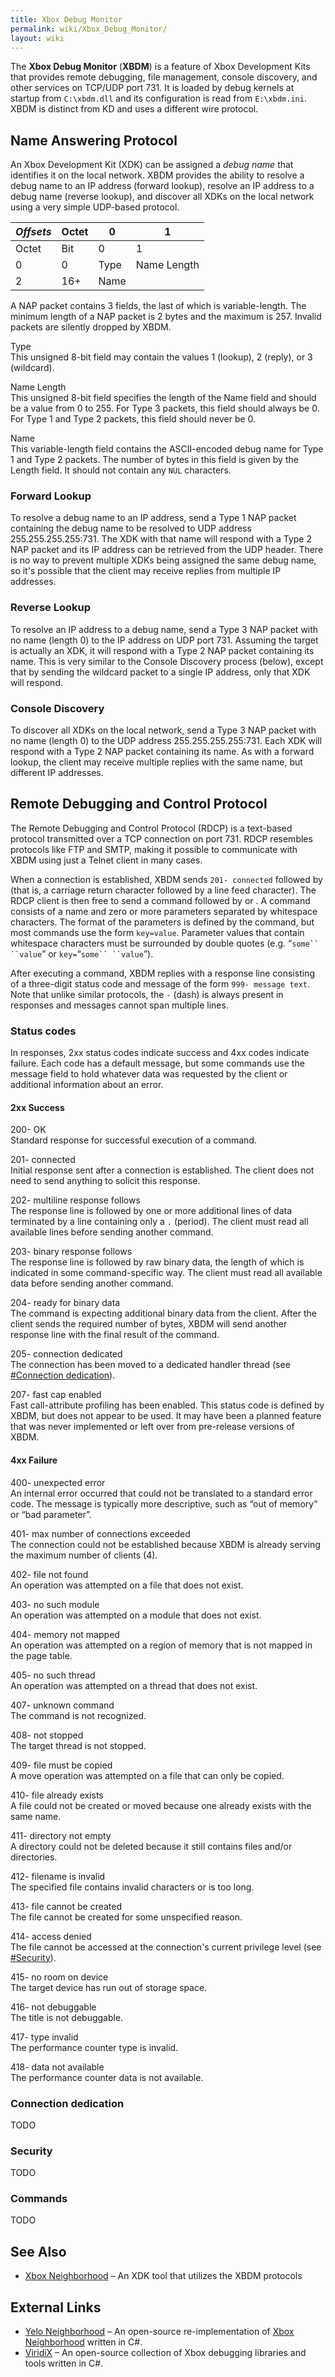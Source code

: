 ```yaml
---
title: Xbox Debug Monitor
permalink: wiki/Xbox_Debug_Monitor/
layout: wiki
---
```


The **Xbox Debug Monitor** (**XBDM**) is a feature of Xbox Development
Kits that provides remote debugging, file management, console discovery,
and other services on TCP/UDP port 731. It is loaded by debug kernels at
startup from `C:\xbdm.dll` and its configuration is read from
`E:\xbdm.ini`. XBDM is distinct from KD and uses a different wire
protocol.

Name Answering Protocol
-----------------------

An Xbox Development Kit (XDK) can be assigned a *debug name* that
identifies it on the local network. XBDM provides the ability to resolve
a debug name to an IP address (forward lookup), resolve an IP address to
a debug name (reverse lookup), and discover all XDKs on the local
network using a very simple UDP-based protocol.

| *Offsets* | Octet | 0    | 1           |
|-----------|-------|------|-------------|
| Octet     | Bit   | 0    | 1           |
| 0         | 0     | Type | Name Length |
| 2         | 16+   | Name |

A NAP packet contains 3 fields, the last of which is variable-length.
The minimum length of a NAP packet is 2 bytes and the maximum is 257.
Invalid packets are silently dropped by XBDM.

Type  
This unsigned 8-bit field may contain the values 1 (lookup), 2 (reply),
or 3 (wildcard).

Name Length  
This unsigned 8-bit field specifies the length of the Name field and
should be a value from 0 to 255. For Type 3 packets, this field should
always be 0. For Type 1 and Type 2 packets, this field should never
be 0.

Name  
This variable-length field contains the ASCII-encoded debug name for
Type 1 and Type 2 packets. The number of bytes in this field is given by
the Length field. It should not contain any `NUL` characters.

### Forward Lookup

To resolve a debug name to an IP address, send a Type 1 NAP packet
containing the debug name to be resolved to UDP address
255.255.255.255:731. The XDK with that name will respond with a Type 2
NAP packet and its IP address can be retrieved from the UDP header.
There is no way to prevent multiple XDKs being assigned the same debug
name, so it's possible that the client may receive replies from multiple
IP addresses.

### Reverse Lookup

To resolve an IP address to a debug name, send a Type 3 NAP packet with
no name (length 0) to the IP address on UDP port 731. Assuming the
target is actually an XDK, it will respond with a Type 2 NAP packet
containing its name. This is very similar to the Console Discovery
process (below), except that by sending the wildcard packet to a single
IP address, only that XDK will respond.

### Console Discovery

To discover all XDKs on the local network, send a Type 3 NAP packet with
no name (length 0) to the UDP address 255.255.255.255:731. Each XDK will
respond with a Type 2 NAP packet containing its name. As with a forward
lookup, the client may receive multiple replies with the same name, but
different IP addresses.

Remote Debugging and Control Protocol
-------------------------------------

The Remote Debugging and Control Protocol (RDCP) is a text-based
protocol transmitted over a TCP connection on port 731. RDCP resembles
protocols like FTP and SMTP, making it possible to communicate with XBDM
using just a Telnet client in many cases.

When a connection is established, XBDM sends `201- connected` followed
by <CR><LF> (that is, a carriage return character followed by a line
feed character). The RDCP client is then free to send a command followed
by <CR><LF> or <CR><NUL>. A command consists of a name and zero or more
parameters separated by whitespace characters. The format of the
parameters is defined by the command, but most commands use the form
`key=value`. Parameter values that contain whitespace characters must be
surrounded by double quotes (e.g. “`some`` ``value`” or
`key=`“`some`` ``value`”).

After executing a command, XBDM replies with a response line consisting
of a three-digit status code and message of the form
`999- message text`<CR><LF>. Note that unlike similar protocols, the `-`
(dash) is always present in responses and messages cannot span multiple
lines.

### Status codes

In responses, 2xx status codes indicate success and 4xx codes indicate
failure. Each code has a default message, but some commands use the
message field to hold whatever data was requested by the client or
additional information about an error.

#### 2xx Success

200- OK  
Standard response for successful execution of a command.

201- connected  
Initial response sent after a connection is established. The client does
not need to send anything to solicit this response.

202- multiline response follows  
The response line is followed by one or more additional lines of data
terminated by a line containing only a `.` (period). The client must
read all available lines before sending another command.

203- binary response follows  
The response line is followed by raw binary data, the length of which is
indicated in some command-specific way. The client must read all
available data before sending another command.

204- ready for binary data  
The command is expecting additional binary data from the client. After
the client sends the required number of bytes, XBDM will send another
response line with the final result of the command.

205- connection dedicated  
The connection has been moved to a dedicated handler thread (see
[\#Connection dedication](#Connection_dedication "wikilink")).

207- fast cap enabled  
Fast call-attribute profiling has been enabled. This status code is
defined by XBDM, but does not appear to be used. It may have been a
planned feature that was never implemented or left over from pre-release
versions of XBDM.

#### 4xx Failure

400- unexpected error  
An internal error occurred that could not be translated to a standard
error code. The message is typically more descriptive, such as “out of
memory” or “bad parameter”.

401- max number of connections exceeded  
The connection could not be established because XBDM is already serving
the maximum number of clients (4).

402- file not found  
An operation was attempted on a file that does not exist.

403- no such module  
An operation was attempted on a module that does not exist.

404- memory not mapped  
An operation was attempted on a region of memory that is not mapped in
the page table.

405- no such thread  
An operation was attempted on a thread that does not exist.

407- unknown command  
The command is not recognized.

408- not stopped  
The target thread is not stopped.

409- file must be copied  
A move operation was attempted on a file that can only be copied.

410- file already exists  
A file could not be created or moved because one already exists with the
same name.

411- directory not empty  
A directory could not be deleted because it still contains files and/or
directories.

412- filename is invalid  
The specified file contains invalid characters or is too long.

413- file cannot be created  
The file cannot be created for some unspecified reason.

414- access denied  
The file cannot be accessed at the connection's current privilege level
(see [\#Security](#Security "wikilink")).

415- no room on device  
The target device has run out of storage space.

416- not debuggable  
The title is not debuggable.

417- type invalid  
The performance counter type is invalid.

418- data not available  
The performance counter data is not available.

### Connection dedication

TODO

### Security

TODO

### Commands

TODO

See Also
--------

-   [Xbox Neighborhood](/wiki/Xbox_Neighborhood "wikilink") – An XDK tool that
    utilizes the XBDM protocols

External Links
--------------

-   [Yelo
    Neighborhood](https://bitbucket.org/remnantmods/yelo-neighborhood/)
    – An open-source re-implementation of [Xbox
    Neighborhood](/wiki/Xbox_Neighborhood "wikilink") written in C\#.
-   [ViridiX](https://github.com/Ernegien/ViridiX) – An open-source
    collection of Xbox debugging libraries and tools written in C\#.

